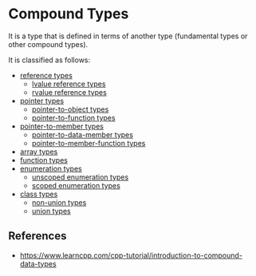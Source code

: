 # Compound Types

It is a type that is defined in terms of another type (fundamental types or other compound types).

It is classified as follows:

- [reference types](reference-types.md)
    - [lvalue reference types](types/compound-types/reference-types/lvalue)
    - [rvalue reference types](types/compound-types/reference-types/rvalue)
- [pointer types](pointer-types.md)
    - [pointer-to-object types](types/compound-types/pointer-to-object-types)
    - [pointer-to-function types](types/compound-types/pointer-to-function-types)
- [pointer-to-member types](pointer-to-member-types.md)
    - [pointer-to-data-member types](types/compound-types/pointer-to-data-member-types)
    - [pointer-to-member-function types](types/compound-types/pointer-to-member-function-types)
- [array types](array-types.md)
- [function types](function-types.md)
- [enumeration types](enumeration-types.md)
    - [unscoped enumeration types](types/compound-types/)
    - [scoped enumeration types](types/compound-types/)
- [class types](class-types.md)
    - [non-union types](types/compound-types/non-union-types)
    - [union types](types/compound-types/union-types)

## References

- https://www.learncpp.com/cpp-tutorial/introduction-to-compound-data-types
